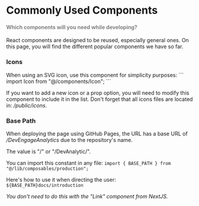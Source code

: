 <h1 id="commonlyusedcomponents">Commonly Used Components</h1>

<h4 style="color: gray;">Which components will you need while developing?</h4>

React components are designed to be reused, especially general ones. On this page, you will find the different popular components we have so far.

<h3 id="icons">Icons</h3>
When using an SVG icon, use this component for simplicity purposes:
```
import Icon from "@/components/Icon";
<Icon props/>
```

If you want to add a new icon or a prop option, you will need to modify this component to include it in the list. Don't forget that all icons files are located in: _/public/icons_.

<h3 id="basepath">Base Path</h3>

When deploying the page using GitHub Pages, the URL has a base URL of _/DevEngageAnalytics_ due to the repository's name.

The value is "/" or "/DevAnalytic/".

You can import this constant in any file:
`import { BASE_PATH } from "@/lib/composables/production";`

Here's how to use it when directing the user:
`${BASE_PATH}docs/introduction`

_You don't need to do this with the "Link" component from NextJS._
